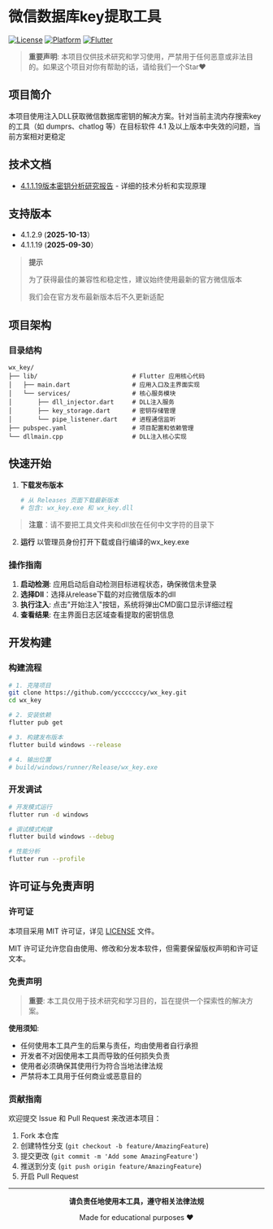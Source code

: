 # 微信数据库key提取工具

[![License](https://img.shields.io/badge/license-MIT-green.svg)](LICENSE)
[![Platform](https://img.shields.io/badge/platform-Windows-lightgrey.svg)](https://www.microsoft.com/windows)
[![Flutter](https://img.shields.io/badge/Flutter-3.9.2+-02569B.svg?logo=flutter)](https://flutter.dev)

> **重要声明**: 本项目仅供技术研究和学习使用，严禁用于任何恶意或非法目的。如果这个项目对你有帮助的话，请给我们一个Star❤️

## 项目简介

本项目使用注入DLL获取微信数据库密钥的解决方案。针对当前主流内存搜索key的工具（如 dumprs、chatlog 等）在目标软件 4.1 及以上版本中失效的问题，当前方案相对更稳定

## 技术文档

- [4.1.1.19版本密钥分析研究报告](wx4.1_analysis.md) - 详细的技术分析和实现原理

## 支持版本

- 4.1.2.9 (**2025-10-13**）
- 4.1.1.19 (**2025-09-30**）

> **提示**
>
> 为了获得最佳的兼容性和稳定性，建议始终使用最新的官方微信版本
>
> 我们会在官方发布最新版本后不久更新适配

## 项目架构

### 目录结构

```
wx_key/
├── lib/                          # Flutter 应用核心代码
│   ├── main.dart                 # 应用入口及主界面实现
│   └── services/                 # 核心服务模块
│       ├── dll_injector.dart     # DLL注入服务
│       ├── key_storage.dart      # 密钥存储管理
│       └── pipe_listener.dart    # 进程通信监听
├── pubspec.yaml                  # 项目配置和依赖管理
└── dllmain.cpp                   # DLL注入核心实现
```

## 快速开始

1. **下载发布版本**
   ```bash
   # 从 Releases 页面下载最新版本
   # 包含: wx_key.exe 和 wx_key.dll
   ```
> **注意**：请不要把工具文件夹和dll放在任何中文字符的目录下

2. **运行**
   以管理员身份打开下载或自行编译的wx_key.exe

### 操作指南

1. **启动检测**: 应用启动后自动检测目标进程状态，确保微信未登录
2. **选择Dll**：选择从release下载的对应微信版本的dll
3. **执行注入**: 点击"开始注入"按钮，系统将弹出CMD窗口显示详细过程
4. **查看结果**: 在主界面日志区域查看提取的密钥信息

## 开发构建

### 构建流程

```bash
# 1. 克隆项目
git clone https://github.com/ycccccccy/wx_key.git
cd wx_key

# 2. 安装依赖
flutter pub get

# 3. 构建发布版本
flutter build windows --release

# 4. 输出位置
# build/windows/runner/Release/wx_key.exe
```

### 开发调试

```bash
# 开发模式运行
flutter run -d windows

# 调试模式构建
flutter build windows --debug

# 性能分析
flutter run --profile
```

## 许可证与免责声明

### 许可证

本项目采用 MIT 许可证，详见 [LICENSE](LICENSE) 文件。

MIT 许可证允许您自由使用、修改和分发本软件，但需要保留版权声明和许可证文本。

### 免责声明

> **重要**: 本工具仅用于技术研究和学习目的，旨在提供一个探索性的解决方案。

**使用须知**:
- 任何使用本工具产生的后果与责任，均由使用者自行承担
- 开发者不对因使用本工具而导致的任何损失负责
- 使用者必须确保其使用行为符合当地法律法规
- 严禁将本工具用于任何商业或恶意目的

### 贡献指南

欢迎提交 Issue 和 Pull Request 来改进本项目：

1. Fork 本仓库
2. 创建特性分支 (`git checkout -b feature/AmazingFeature`)
3. 提交更改 (`git commit -m 'Add some AmazingFeature'`)
4. 推送到分支 (`git push origin feature/AmazingFeature`)
5. 开启 Pull Request

---

<div align="center">

**请负责任地使用本工具，遵守相关法律法规**

Made for educational purposes ❤️

</div>
